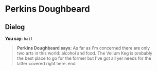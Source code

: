 # Perkins Doughbeard


## Dialog

**You say:** `hail`



>**Perkins Doughbeard says:** As far as I'm concerned there are only two arts in this world: alcohol and food. The Velium Keg is probably the best place to go for the former but I've got all yer needs for the latter covered right here.
end
